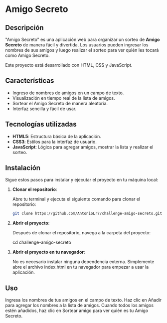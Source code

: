 # Amigo Secreto

## Descripción

"Amigo Secreto" es una aplicación web para organizar un sorteo de **Amigo Secreto** de manera fácil y divertida. Los usuarios pueden ingresar los nombres de sus amigos y luego realizar el sorteo para ver quién les tocará como Amigo Secreto. 

Este proyecto está desarrollado con HTML, CSS y JavaScript.

## Características

- Ingreso de nombres de amigos en un campo de texto.
- Visualización en tiempo real de la lista de amigos.
- Sortear el Amigo Secreto de manera aleatoria.
- Interfaz sencilla y fácil de usar.

## Tecnologías utilizadas

- **HTML5**: Estructura básica de la aplicación.
- **CSS3**: Estilos para la interfaz de usuario.
- **JavaScript**: Lógica para agregar amigos, mostrar la lista y realizar el sorteo.

## Instalación

Sigue estos pasos para instalar y ejecutar el proyecto en tu máquina local:

1. **Clonar el repositorio**:

   Abre tu terminal y ejecuta el siguiente comando para clonar el repositorio:

   ```bash
   git clone https://github.com/AntonioLr7/challenge-amigo-secreto.git
2. **Abrir el proyecto**:

   Después de clonar el repositorio, navega a la carpeta del proyecto:

   cd challenge-amigo-secreto

3. **Abrir el proyecto en tu navegador**:

   No es necesario instalar ninguna dependencia externa. Simplemente abre el archivo index.html en tu navegador para empezar a usar la aplicación.

## Uso

   Ingresa los nombres de tus amigos en el campo de texto.
   Haz clic en Añadir para agregar los nombres a la lista de amigos.
   Cuando todos los amigos estén añadidos, haz clic en Sortear amigo para ver quién es tu Amigo Secreto.
